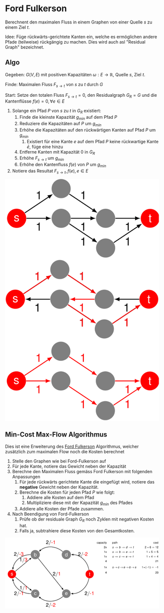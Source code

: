 # Ford Fulkerson

Berechnent den maximalen Fluss in einem Graphen von einer Quelle $s$ zu einem Ziel $t$.

Idee:
    Füge rückwärts-gerichtete Kanten ein, welche es ermöglichen andere Pfade (teilweise) rückgängig zu machen. Dies wird auch asl "Residual Graph" bezeichnet.

## Algo

Gegeben:
    $G(V,E)$ mit positiven Kapazitäten $\omega: E \rightarrow \mathbb{R}$, Quelle $s$, Ziel $t$.

Finde:
    Maximalen Fluss $F_{s \rightarrow t}$ von $s$ zu $t$ durch $G$

Start:
    Setze den totalen Fluss $F_{s \rightarrow t} = 0$, den Residualgraph $G_{R}=G$ und die Kantenflüsse $f(e) = 0, \forall e \in E$

1. Solange ein Pfad $P$ von $s$ zu $t$ in $G_{R}$ existiert:
   1. Finde die kleinste Kapazität $g_{min}$ auf dem Pfad $P$
   2. Reduziere die Kapazitäten auf $P$ um $g_{min}$
   3. Erhöhe die Kapazitäten auf den rückwärtigen Kanten auf Pfad $P$ um $g_{min}$
      1. Existiert für eine Kante $e$ auf dem Pfad $P$ keine rückwartige Kante $\bar{e}$, füge eine hinzu
   4. Entferne Kanten mit Kapazität $0$ in $G_{R}$
   5. Erhöhe $F_{s \rightarrow t}$ um $g_{min}$
   6. Erhöhe den Kantenfluss $f(e)$ von $P$ um $g_{min}$
2. Notiere das Resultat $F_{s \rightarrow t}, f(e), e \in E$

![Ford Fulkerson](images/ford_fulkerson.png)

## Min-Cost Max-Flow Algorithmus

Dies ist eine Erweiterung des [Ford Fulkerson](./FordFulkerson) Algorithmus, welcher zusätzlich zum maximalen Flow noch die Kosten berechnet

1. Stelle den Graphen wie bei Ford-Fulkerson auf
2. Für jede Kante, notiere das Gewicht neben der Kapazität
3. Berechne den Maximalen Fluss gemäss Ford Fulkerson mit folgenden Anpassungen
   1. Für jede rückwärts gerichtete Kante die eingefügt wird, notiere das __negative__ Gewicht neben der Kapazität.
   2. Berechne die Kosten für jeden Pfad $P$ wie folgt:
      1. Addiere alle Kosten auf dem Pfad
      2. Multipliziere diese mit der Kapazität $g_{min}$ des Pfades
   3. Addiere alle Kosten der Pfade zusammen.
4. Nach Beendigung von Ford-Fulkerson
   1. Prüfe ob der residuale Graph $G_{R}$ noch Zyklen mit negativen Kosten hat.
   2. Falls ja, subtrahiere diese Kosten von den Gesamtkosten.

![MinCost MaxFlow](images/mincost_maxflow.png)

